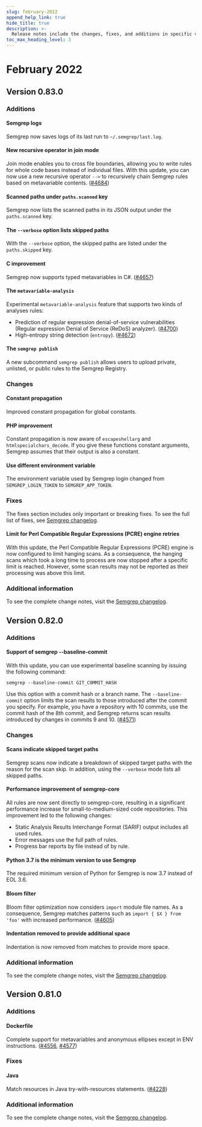 ```yaml
---
slug: february-2022
append_help_link: true
hide_title: true
description: >-
  Release notes include the changes, fixes, and additions in specific versions of Semgrep.
toc_max_heading_level: 3
---
```


# February 2022

## Version 0.83.0

### Additions

#### Semgrep logs

Semgrep now saves logs of its last run to `~/.semgrep/last.log`.

#### New recursive operator in join mode

Join mode enables you to cross file boundaries, allowing you to write rules for whole code bases instead of individual files. With this update, you can now use a new recursive operator `-->` to recursively chain Semgrep rules based on metavariable contents. ([#4684](https://github.com/semgrep/semgrep/pull/4684))

#### Scanned paths under `paths.scanned` key

Semgrep now lists the scanned paths in its JSON output under the `paths.scanned` key.

#### The `--verbose` option lists skipped paths

With the `--verbose` option, the skipped paths are listed under the `paths.skipped` key.

#### C improvement

Semgrep now supports typed metavariables in C#. ([#4657](https://github.com/semgrep/semgrep/issues/4657))

#### The `metavariable-analysis`

Experimental `metavariable-analysis` feature that supports two kinds of analyses rules: 
- Prediction of regular expression denial-of-service vulnerabilities (Regular expression Denial of Service (ReDoS) analyzer). ([#4700](https://github.com/semgrep/semgrep/pull/4700))
- High-entropy string detection (`entropy`). ([#4672](https://github.com/semgrep/semgrep/pull/4672))

#### The `semgrep publish`

A new subcommand `semgrep publish` allows users to upload private, unlisted, or public rules to the Semgrep Registry.

### Changes

#### Constant propagation

Improved constant propagation for global constants.

#### PHP improvement

Constant propagation is now aware of `escapeshellarg` and `htmlspecialchars_decode`. If you give these functions constant arguments, Semgrep assumes that their output is also a constant.

#### Use different environment variable

The environment variable used by Semgrep login changed from `SEMGREP_LOGIN_TOKEN` to `SEMGREP_APP_TOKEN`.

### Fixes

The fixes section includes only important or breaking fixes. To see the full list of fixes, see [Semgrep changelog](https://github.com/semgrep/semgrep/releases/tag/v0.83.0).

#### Limit for Perl Compatible Regular Expressions (PCRE) engine retries

With this update, the Perl Compatible Regular Expressions (PCRE) engine is now configured to limit hanging scans. As a consequence, the hanging scans which took a long time to process are now stopped after a specific limit is reached. However, some scan results may not be reported as their processing was above this limit.

### Additional information

To see the complete change notes, visit the [Semgrep changelog](https://github.com/semgrep/semgrep/releases/tag/v0.83.0).

## Version 0.82.0

### Additions

#### Support of semgrep --baseline-commit

With this update, you can use experimental baseline scanning by issuing the following command:

```
semgrep --baseline-commit GIT_COMMIT_HASH
```

Use this option with a commit hash or a branch name. The `--baseline-commit` option limits the scan results to those introduced after the commit you specify.
For example, you have a repository with 10 commits, use the commit hash of the 8th commit, and Semgrep returns scan results introduced by changes in commits 9 and 10. ([#4571](https://github.com/semgrep/semgrep/pull/4571))

### Changes

#### Scans indicate skipped target paths

Semgrep scans now indicate a breakdown of skipped target paths with the reason for the scan skip. In addition, using the `--verbose` mode lists all skipped paths.

#### Performance improvement of semgrep-core

All rules are now sent directly to semgrep-core, resulting in a significant performance increase for small-to-medium-sized code repositories. This improvement led to the following changes:
- Static Analysis Results Interchange Format (SARIF) output includes all used rules.
- Error messages use the full path of rules.
- Progress bar reports by file instead of by rule.

#### Python 3.7 is the minimum version to use Semgrep

The required minimum version of Python for Semgrep is now 3.7 instead of EOL 3.6.

#### Bloom filter

Bloom filter optimization now considers `import` module file names. As a consequence, Semgrep matches patterns such as `import { $X } from 'foo'` with increased performance. ([#4605](https://github.com/semgrep/semgrep/pull/4605))

#### Indentation removed to provide additional space

Indentation is now removed from matches to provide more space.

### Additional information

To see the complete change notes, visit the [Semgrep changelog](https://github.com/semgrep/semgrep/releases/tag/v0.82.0).

## Version 0.81.0

### Additions

#### Dockerfile

Complete support for metavariables and anonymous ellipses except in ENV instructions. ([#4556](https://github.com/semgrep/semgrep/pull/4556), [#4577](https://github.com/semgrep/semgrep/pull/4577))

### Fixes

#### Java

Match resources in Java try-with-resources statements. ([#4228](https://github.com/semgrep/semgrep/issues/4228))

### Additional information

To see the complete change notes, visit the [Semgrep changelog](https://github.com/semgrep/semgrep/releases/tag/v0.81.0).